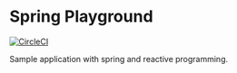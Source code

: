 # Spring Playground

[![CircleCI](https://circleci.com/gh/nidhitapadia/spring-playground/tree/master.svg?style=shield&circle-token=a35b62110d49bb8f491ddfa9cf7a2f9f8f07fb56)](https://circleci.com/gh/nidhitapadia/spring-playground/tree/master)

Sample application with spring and reactive programming.

